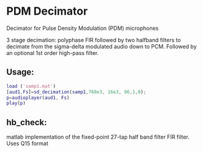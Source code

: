 # PDM Decimator
Decimator for Pulse Density Modulation (PDM) microphones 

3 stage decimation: polyphase FIR followed by two halfband filters to decimate from the sigma-delta modulated audio down to PCM.  Followed by an optional 1st order high-pass filter.  

## Usage: 

```matlab
load ('samp1.mat')
[aud1,Fs]=sd_decimation(samp1,768e3, 16e3, 96,1,0);
p=audioplayer(aud1, Fs)
play(p)
```

## hb_check: 
matlab implementation of the fixed-point 27-tap half band filter FIR filter.  
Uses Q15 format
